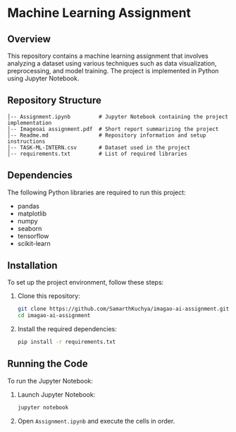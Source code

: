 # Machine Learning Assignment

## Overview
This repository contains a machine learning assignment that involves analyzing a dataset using various techniques such as data visualization, preprocessing, and model training. The project is implemented in Python using Jupyter Notebook.

## Repository Structure
```
│-- Assignment.ipynb         # Jupyter Notebook containing the project implementation
│-- Imageoai assignment.pdf  # Short report summarizing the project
│-- Readme.md                # Repository information and setup instructions
│-- TASK-ML-INTERN.csv       # Dataset used in the project
│-- requirements.txt         # List of required libraries
```

## Dependencies
The following Python libraries are required to run this project:
- pandas
- matplotlib
- numpy
- seaborn
- tensorflow
- scikit-learn

## Installation
To set up the project environment, follow these steps:

1. Clone this repository:
   ```bash
   git clone https://github.com/SamarthKuchya/imagao-ai-assignment.git
   cd imagao-ai-assignment
   ```
2. Install the required dependencies:
   ```bash
   pip install -r requirements.txt
   ```

## Running the Code
To run the Jupyter Notebook:
1. Launch Jupyter Notebook:
   ```bash
   jupyter notebook
   ```
2. Open `Assignment.ipynb` and execute the cells in order.